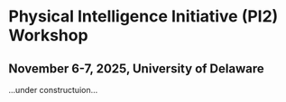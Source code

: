 # Physical Intelligence Initiative (PI2) Workshop
## November 6-7, 2025, University of Delaware

...under constructuion...
